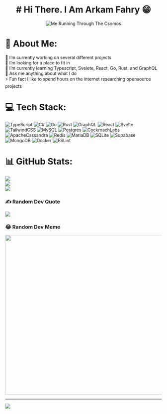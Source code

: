 <h1 align="center">
  # Hi There. I Am Arkam Fahry 😁
</h1>

<p align="center">
  <img src="https://github.com/ArkamFahry/ArkamFahry/raw/main/assets/92285161/7fb36fda-dbe9-48de-8a3e-b0fd9680df97.gif" alt="Me Running Through The Csomos">
</p>

# 💫 About Me:
🔭 I’m currently working on several different projects <br>
🤝 I’m looking for a place to fit in<br>
🌱 I’m currently learning Typescript, Svelete, React, Go, Rust, and GraphQL<br>
💬 Ask me anything about what I do<br>
⚡ Fun fact I like to spend hours on the internet researching opensource projects


# 💻 Tech Stack:
![TypeScript](https://img.shields.io/badge/typescript-%23007ACC.svg?style=for-the-badge&logo=typescript&logoColor=white) ![C#](https://img.shields.io/badge/c%23-%23239120.svg?style=for-the-badge&logo=c-sharp&logoColor=white) ![Go](https://img.shields.io/badge/go-%2300ADD8.svg?style=for-the-badge&logo=go&logoColor=white) ![Rust](https://img.shields.io/badge/rust-%23000000.svg?style=for-the-badge&logo=rust&logoColor=white) ![GraphQL](https://img.shields.io/badge/-GraphQL-E10098?style=for-the-badge&logo=graphql&logoColor=white) ![React](https://img.shields.io/badge/react-%2320232a.svg?style=for-the-badge&logo=react&logoColor=%2361DAFB) ![Svelte](https://img.shields.io/badge/svelte-%23f1413d.svg?style=for-the-badge&logo=svelte&logoColor=white) ![TailwindCSS](https://img.shields.io/badge/tailwindcss-%2338B2AC.svg?style=for-the-badge&logo=tailwind-css&logoColor=white) ![MySQL](https://img.shields.io/badge/mysql-%2300f.svg?style=for-the-badge&logo=mysql&logoColor=white) ![Postgres](https://img.shields.io/badge/postgres-%23316192.svg?style=for-the-badge&logo=postgresql&logoColor=white) ![CockroachLabs](https://img.shields.io/badge/Cockroach%20Labs-6933FF?style=for-the-badge&logo=Cockroach%20Labs&logoColor=white) ![ApacheCassandra](https://img.shields.io/badge/cassandra-%231287B1.svg?style=for-the-badge&logo=apache-cassandra&logoColor=white) ![Redis](https://img.shields.io/badge/redis-%23DD0031.svg?style=for-the-badge&logo=redis&logoColor=white) ![MariaDB](https://img.shields.io/badge/MariaDB-003545?style=for-the-badge&logo=mariadb&logoColor=white) ![SQLite](https://img.shields.io/badge/sqlite-%2307405e.svg?style=for-the-badge&logo=sqlite&logoColor=white) 	![Supabase](https://img.shields.io/badge/Supabase-3ECF8E?style=for-the-badge&logo=supabase&logoColor=white) ![MongoDB](https://img.shields.io/badge/MongoDB-%234ea94b.svg?style=for-the-badge&logo=mongodb&logoColor=white) ![Docker](https://img.shields.io/badge/docker-%230db7ed.svg?style=for-the-badge&logo=docker&logoColor=white) ![ESLint](https://img.shields.io/badge/ESLint-4B3263?style=for-the-badge&logo=eslint&logoColor=white)
# 📊 GitHub Stats:
![](https://github-readme-stats.vercel.app/api?username=ArkamFahry&theme=dracula&hide_border=false&include_all_commits=true&count_private=true)<br/>
![](https://github-readme-streak-stats.herokuapp.com/?user=ArkamFahry&theme=dracula&hide_border=false)<br/>
![](https://github-readme-stats.vercel.app/api/top-langs/?username=ArkamFahry&theme=dracula&hide_border=false&include_all_commits=true&count_private=true&layout=compact)

### ✍️ Random Dev Quote
![](https://quotes-github-readme.vercel.app/api?type=horizontal&theme=radical)

### 😂 Random Dev Meme
<img src="https://random-memer.com/" width="512px"/>

---
[![](https://visitcount.itsvg.in/api?id=ArkamFahry&icon=0&color=0)](https://visitcount.itsvg.in)

<!-- Proudly created with GPRM ( https://gprm.itsvg.in ) -->
